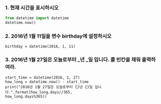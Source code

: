 ### 1. 현재 시간을 표시하시오
```python
from datetime import datetime 
datetime.now()
```

### 2. 2016년 1월 11일을 변수 birthday에 설정하시오
```
birthday = datetime(2016, 1, 11)
```


### 3. 2016년 1월 27일은 오늘로부터 _년 _일 입니다. 를 빈칸을 채워 출력하여라.
```
start_time = datetime(2016, 1, 27)
how_long = datetime.now() - start_time
print("2016년 1월 27일은 오늘로부터 {}년 {}일 입니다.".format(how_long.days//365, 
how_long.days%365))
```
